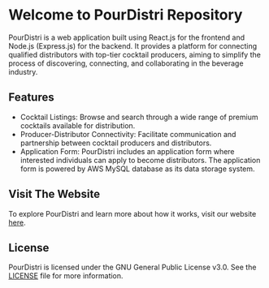 # Welcome to PourDistri Repository

PourDistri is a web application built using React.js for the frontend and Node.js (Express.js) for the backend. It provides a platform for connecting qualified distributors with top-tier cocktail producers, aiming to simplify the process of discovering, connecting, and collaborating in the beverage industry.

## Features

- Cocktail Listings: Browse and search through a wide range of premium cocktails available for distribution.
- Producer-Distributor Connectivity: Facilitate communication and partnership between cocktail producers and distributors.
- Application Form: PourDistri includes an application form where interested individuals can apply to become distributors. The application form is powered by AWS MySQL database as its data storage system.

## Visit The Website

To explore PourDistri and learn more about how it works, visit our website [here](https://pourdistri.netlify.app/ "PourDistri Website").

## License

PourDistri is licensed under the GNU General Public License v3.0. See the [LICENSE](https://github.com/chibuike-vm/pour-distri/blob/main/LICENSE "GNU General Public License v3.0") file for more information.
